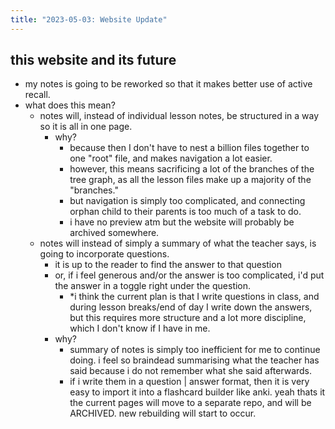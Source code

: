```yaml
---
title: "2023-05-03: Website Update"
---
```


## this website and its future
- my notes is going to be reworked so that it makes better use of active recall. 
- what does this mean?
	- notes will, instead of individual lesson notes, be structured in a way so it is all in one page.
		- why?
			- because then I don't have to nest a billion files together to one "root" file, and makes navigation a lot easier.
			- however, this means sacrificing a lot of the branches of the tree graph, as all the lesson files make up a majority of the "branches."
			- but navigation is simply too complicated, and connecting orphan child to their parents is too much of a task to do.
			- i have no preview atm but the website will probably be archived somewhere.
	- notes will instead of simply a summary of what the teacher says, is going to incorporate questions.
		- it is up to the reader to find the answer to that question
		- or, if i feel generous and/or the answer is too complicated, i'd put the answer in a toggle right under the question.
			- *i think the current plan is that I write questions in class, and during lesson breaks/end of day I write down the answers, but this requires more structure and a lot more discipline, which I don't know if I have in me.
		- why?
			- summary of notes is simply too inefficient for me to continue doing. i feel so braindead summarising what the teacher has said because i do not remember what she said afterwards.
			- if i write them in a question | answer format, then it is very easy to import it into a flashcard builder like anki.
yeah thats it
the current pages will move to a separate repo, and will be ARCHIVED. new rebuilding will start to occur.